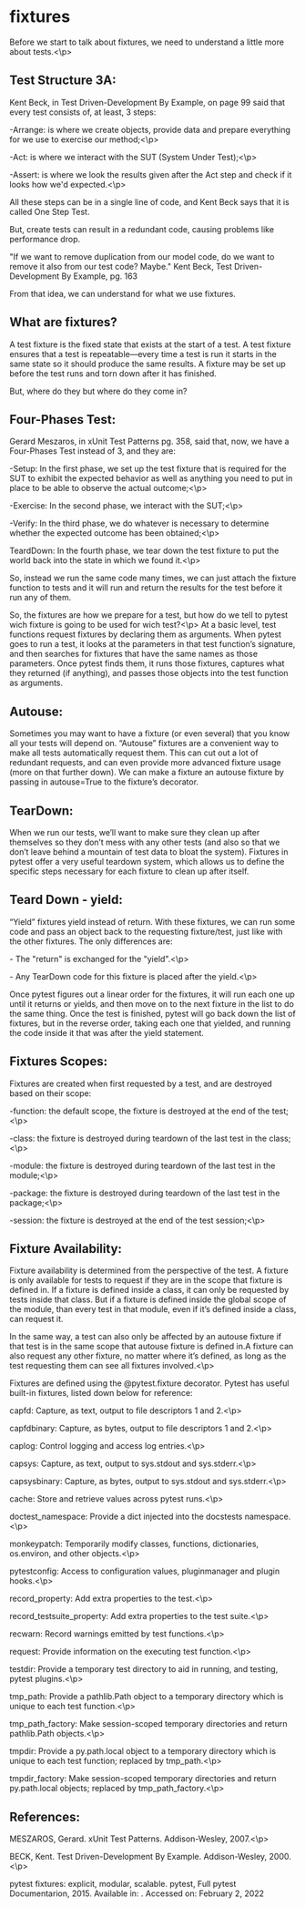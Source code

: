 
# fixtures

Before we start to talk about fixtures, we need to understand a little more about tests.<\p> 

## Test Structure 3A:

Kent Beck, in Test Driven-Development By Example, on page 99 said that every test consists of, at least, 3 steps:

<p>-Arrange: is where we create objects, provide data and prepare everything for we use to exercise our method;<\p>
<p>-Act:  is where we interact with the SUT (System Under Test);<\p>
<p>-Assert: is where we look the results given after the Act step and check if it looks how we'd expected.<\p>

All these steps can be in a single line of code, and Kent Beck says that it is called One Step Test.

But, create tests can result in a redundant code, causing problems like performance drop. 

"If we want to remove duplication from our model code, do we want to remove it
also from our test code? Maybe." Kent Beck, Test Driven-Development By Example, pg. 163

From that idea, we can understand for what we use fixtures.

## What are fixtures?

A test fixture is the fixed state that exists at the start of a test. A test fixture ensures
that a test is repeatable—every time a test is run it starts in the same state so it
should produce the same results. A fixture may be set up before the test runs and
torn down after it has finished.

But, where do they but where do they come in?

## Four-Phases Test:

Gerard Meszaros, in xUnit Test Patterns pg. 358, said that, now, we have a Four-Phases Test instead of 3, and they are:

<p>-Setup: In the first phase, we set up the test fixture that is required for the SUT to exhibit the expected behavior as 
well as anything you need to put in place to be able to observe the actual outcome;<\p>

<p>-Exercise: In the second phase, we interact with the SUT;<\p>

<p>-Verify: In the third phase, we do whatever is necessary to determine whether the expected outcome has been obtained;<\p>

<p>TeardDown: In the fourth phase, we tear down the test fixture to put the world back into the state in which we found it.<\p>

So, instead we run the same code many times, we can just attach the fixture function to tests and it will run and return
the results for the test before it run any of them.

So, the fixtures are how we prepare for a test, but how do we tell to pytest wich fixture is going to be used
for wich test?<\p>
At a basic level, test functions request fixtures by declaring them as arguments. When pytest goes to run a test, 
it looks at the parameters in that test function’s signature, and then searches for fixtures that have the same 
names as those parameters. Once pytest finds them, it runs those fixtures, captures what they returned (if anything), 
and passes those objects into the test function as arguments.

## Autouse:

Sometimes you may want to have a fixture (or even several) that you know all your tests will depend on. 
“Autouse” fixtures are a convenient way to make all tests automatically request them. This can cut out 
a lot of redundant requests, and can even provide more advanced fixture usage (more on that further down).
We can make a fixture an autouse fixture by passing in autouse=True to the fixture’s decorator.

## TearDown:

When we run our tests, we’ll want to make sure they clean up after themselves so they don’t mess with 
any other tests (and also so that we don’t leave behind a mountain of test data to bloat the system). 
Fixtures in pytest offer a very useful teardown system, which allows us to define the specific 
steps necessary for each fixture to clean up after itself.

## Teard Down - yield:

“Yield” fixtures yield instead of return. With these fixtures, we can run some code and pass an object back 
to the requesting fixture/test, just like with the other fixtures. The only differences are:

<p>- The "return" is exchanged for the "yield".<\p>

<p>- Any TearDown code for this fixture is placed after the yield.<\p>

Once pytest figures out a linear order for the fixtures, it will run each one up until it returns or yields, 
and then move on to the next fixture in the list to do the same thing.
Once the test is finished, pytest will go back down the list of fixtures, but in the reverse order, taking 
each one that yielded, and running the code inside it that was after the yield statement.

## Fixtures Scopes:

Fixtures are created when first requested by a test, and are destroyed based on their scope:

<p>-function: the default scope, the fixture is destroyed at the end of the test;<\p>

<p>-class: the fixture is destroyed during teardown of the last test in the class;<\p>

<p>-module: the fixture is destroyed during teardown of the last test in the module;<\p>

<p>-package: the fixture is destroyed during teardown of the last test in the package;<\p>

<p>-session: the fixture is destroyed at the end of the test session;<\p>

## Fixture Availability:

Fixture availability is determined from the perspective of the test. A fixture is only available for tests 
to request if they are in the scope that fixture is defined in. If a fixture is defined inside a class, it 
can only be requested by tests inside that class. But if a fixture is defined inside the global scope of 
the module, than every test in that module, even if it’s defined inside a class, can request it.

<p>In the same way, a test can also only be affected by an autouse fixture if that test is in the same scope that 
autouse fixture is defined in.A fixture can also request any other fixture, no matter where it’s defined, 
as long as the test requesting them can see all fixtures involved.<\p>

<p>Fixtures are defined using the @pytest.fixture decorator. Pytest has useful built-in fixtures, 
listed down below for reference:

<p>capfd: Capture, as text, output to file descriptors 1 and 2.<\p>

<p>capfdbinary: Capture, as bytes, output to file descriptors 1 and 2.<\p>

<p>caplog: Control logging and access log entries.<\p>

<p>capsys: Capture, as text, output to sys.stdout and sys.stderr.<\p>

<p>capsysbinary: Capture, as bytes, output to sys.stdout and sys.stderr.<\p>

<p>cache: Store and retrieve values across pytest runs.<\p>

<p>doctest_namespace: Provide a dict injected into the docstests namespace.<\p>

<p>monkeypatch: Temporarily modify classes, functions, dictionaries, os.environ, and other objects.<\p>

<p>pytestconfig: Access to configuration values, pluginmanager and plugin hooks.<\p>

<p>record_property: Add extra properties to the test.<\p>

<p>record_testsuite_property: Add extra properties to the test suite.<\p>

<p>recwarn: Record warnings emitted by test functions.<\p>

<p>request: Provide information on the executing test function.<\p>

<p>testdir: Provide a temporary test directory to aid in running, and testing, pytest plugins.<\p>

<p>tmp_path: Provide a pathlib.Path object to a temporary directory which is unique to each test function.<\p>

<p>tmp_path_factory: Make session-scoped temporary directories and return pathlib.Path objects.<\p>

<p>tmpdir: Provide a py.path.local object to a temporary directory which is unique to each test function; replaced by tmp_path.<\p>

<p>tmpdir_factory: Make session-scoped temporary directories and return py.path.local objects; replaced by tmp_path_factory.<\p>

## References:

MESZAROS, Gerard. xUnit Test Patterns. Addison-Wesley, 2007.<\p>
<p>BECK, Kent. Test Driven-Development By Example. Addison-Wesley, 2000.<\p>
<p>pytest fixtures: explicit, modular, scalable. pytest, Full pytest Documentarion, 2015. Available in: 
<https://docs.pytest.org/en/6.2.x/fixture.html#what-fixtures-are>. Accessed on: February 2, 2022
